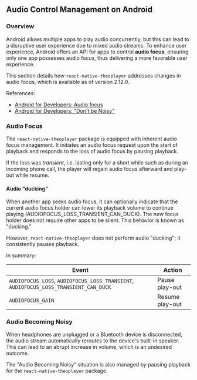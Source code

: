 ## Audio Control Management on Android

### Overview

Android allows multiple apps to play audio concurrently, but this can lead to a disruptive user experience due to
mixed audio streams. To enhance user experience, Android offers an API for apps to control **audio focus**, ensuring only
one app possesses audio focus, thus delivering a more favorable user experience.

This section details how `react-native-theoplayer` addresses changes in audio focus, which is available as of
version 2.12.0.

References:
- [Android for Developers: Audio focus](https://developer.android.com/reference/android/media/AudioFocusRequest)
- [Android for Developers: "Don't be Noisy"](https://developer.android.com/guide/topics/media/platform/output#becoming-noisy)

### Audio Focus

The `react-native-theoplayer` package is equipped with inherent audio focus management. It initiates an audio focus
request upon the start of playback and responds to the loss of audio focus by pausing playback.

If the loss was *transient*, i.e. lasting only for a short while such as during an incoming phone call,
the player will regain audio focus afterward and play-out while resume.

#### Audio "ducking"

When another app seeks audio focus, it can optionally indicate that the current audio focus holder can
lower its playback volume to continue playing (AUDIOFOCUS_LOSS_TRANSIENT_CAN_DUCK). The new focus holder does
not require other apps to be silent. This behavior is known as "ducking."

However, `react-native-theoplayer` does not perform audio "ducking"; it consistently pauses playback.

In summary:

| Event                                            | Action          |
|--------------------------------------------------|-----------------|
| `AUDIOFOCUS_LOSS`, `AUDIOFOCUS_LOSS_TRANSIENT`, `AUDIOFOCUS_LOSS_TRANSIENT_CAN_DUCK` | Pause play-out  |
| `AUDIOFOCUS_GAIN`                                | Resume play-out |


### Audio Becoming Noisy

When headphones are unplugged or a Bluetooth device is disconnected, the audio stream automatically reroutes to the
device's built-in speaker. This can lead to an abrupt increase in volume, which is an undesired outcome.

The "Audio Becoming Noisy" situation is also managed by pausing playback for the `react-native-theoplayer` package.
